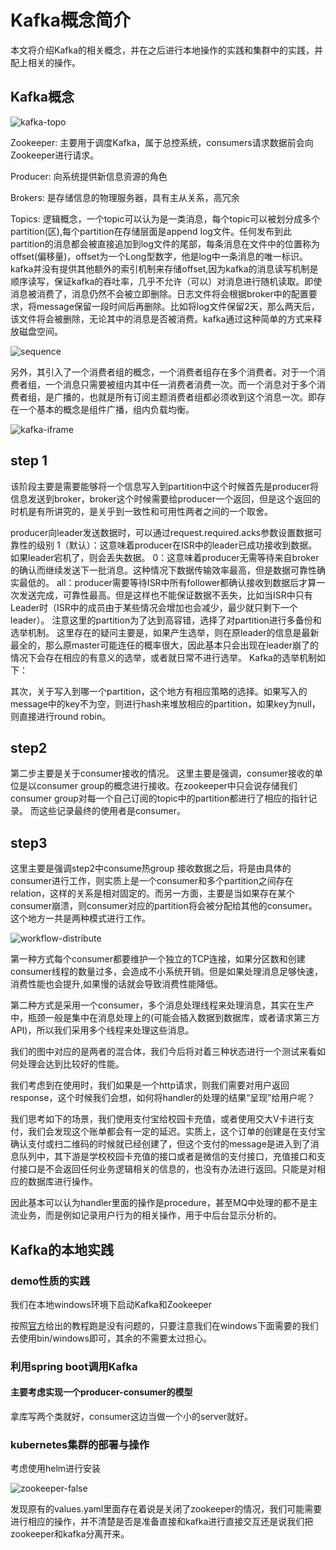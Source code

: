 # Kafka概念简介

本文将介绍Kafka的相关概念，并在之后进行本地操作的实践和集群中的实践，并配上相关的操作。

## Kafka概念

![kafka-topo](./kafka-topo.png)

Zookeeper: 主要用于调度Kafka，属于总控系统，consumers请求数据前会向Zookeeper进行请求。

Producer: 向系统提供新信息资源的角色

Brokers: 是存储信息的物理服务器，具有主从关系，高冗余

Topics: 逻辑概念，一个topic可以认为是一类消息，每个topic可以被划分成多个partition(区),每个partition在存储层面是append log文件。任何发布到此partition的消息都会被直接追加到log文件的尾部，每条消息在文件中的位置称为offset(偏移量)，offset为一个Long型数字，他是log中一条消息的唯一标识。kafka并没有提供其他额外的索引机制来存储offset,因为kafka的消息读写机制是顺序读写，保证kafka的吞吐率，几乎不允许（可以）对消息进行随机读取。即使消息被消费了，消息仍然不会被立即删除。日志文件将会根据broker中的配置要求，将message保留一段时间后再删除。比如将log文件保留2天，那么两天后，该文件将会被删除，无论其中的消息是否被消费。kafka通过这种简单的方式来释放磁盘空间。

![sequence](./sequence.png)

另外，其引入了一个消费者组的概念，一个消费者组存在多个消费者。对于一个消费者组，一个消息只需要被组内其中任一消费者消费一次。而一个消息对于多个消费者组，是广播的，也就是所有订阅主题消费者组都必须收到这个消息一次。即存在一个基本的概念是组件广播，组内负载均衡。

![kafka-iframe](./kafka-iframe.png)

## step 1 

该阶段主要是需要能够将一个信息写入到partition中这个时候首先是producer将信息发送到broker，broker这个时候需要给producer一个返回，但是这个返回的时机是有所讲究的，是关乎到一致性和可用性两者之间的一个取舍。

producer向leader发送数据时，可以通过request.required.acks参数设置数据可靠性的级别
1（默认）：这意味着producer在ISR中的leader已成功接收到数据。如果leader宕机了，则会丢失数据。
0：这意味着producer无需等待来自broker的确认而继续发送下一批消息。这种情况下数据传输效率最高，但是数据可靠性确实最低的。
all：producer需要等待ISR中所有follower都确认接收到数据后才算一次发送完成，可靠性最高。但是这样也不能保证数据不丢失，比如当ISR中只有Leader时（ISR中的成员由于某些情况会增加也会减少，最少就只剩下一个leader）。
注意这里的partition为了达到高容错，选择了对partition进行多备份和选举机制。
这里存在的疑问主要是，如果产生选举，则在原leader的信息是最新最全的，那么原master可能连任的概率很大，因此基本只会出现在leader崩了的情况下会存在相应的有意义的选举，或者就日常不进行选举。
Kafka的选举机制如下：

其次，关于写入到哪一个partition，这个地方有相应策略的选择。如果写入的message中的key不为空，则进行hash来堆放相应的partition，如果key为null，则直接进行round robin。

## step2

第二步主要是关于consumer接收的情况。
这里主要是强调，consumer接收的单位是以consumer group的概念进行接收。在zookeeper中只会说存储我们consumer group对每一个自己订阅的topic中的partition都进行了相应的指针记录。
而这些记录最终的使用者是consumer。

## step3

这里主要是强调step2中consume热group 接收数据之后，将是由具体的consumer进行工作，则实质上是一个consumer和多个partition之间存在relation，这样的关系是相对固定的。而另一方面，主要是当如果存在某个consumer崩溃，则consumer对应的partition将会被分配给其他的consumer。这个地方一共是两种模式进行工作。

![workflow-distribute](./workflow-distribute.png)



第一种方式每个consumer都要维护一个独立的TCP连接，如果分区数和创建consumer线程的数量过多，会造成不小系统开销。但是如果处理消息足够快速，消费性能也会提升,如果慢的话就会导致消费性能降低。

第二种方式是采用一个consumer，多个消息处理线程来处理消息，其实在生产中，瓶颈一般是集中在消息处理上的(可能会插入数据到数据库，或者请求第三方API)，所以我们采用多个线程来处理这些消息。

我们的图中对应的是两者的混合体，我们今后将对着三种状态进行一个测试来看如何处理会达到比较好的性能。

我们考虑到在使用时，我们如果是一个http请求，则我们需要对用户返回response，这个时候我们会想，如何将handler的处理的结果“呈现”给用户呢？

我们思考如下的场景，我们使用支付宝给校园卡充值，或者使用交大V卡进行支付，我们会发现这个账单都会有一定的延迟。实质上，这个订单的创建是在支付宝确认支付或扫二维码的时候就已经创建了，但这个支付的message是进入到了消息队列中，其下游是学校校园卡充值的接口或者是微信的支付接口，充值接口和支付接口是不会返回任何业务逻辑相关的信息的，也没有办法进行返回。只能是对相应的数据库进行操作。

因此基本可以认为handler里面的操作是procedure，甚至MQ中处理的都不是主流业务，而是例如记录用户行为的相关操作，用于中后台显示分析的。

## Kafka的本地实践

### demo性质的实践

我们在本地windows环境下启动Kafka和Zookeeper

按照[官方](<https://kafka.apache.org/quickstart>)给出的教程跑是没有问题的，只要注意我们在windows下面需要的我们去使用bin/windows即可，其余的不需要太过担心。

### 利用spring boot调用Kafka

#### 主要考虑实现一个producer-consumer的模型

拿库写两个类就好，consumer这边当做一个小的server就好。

### kubernetes集群的部署与操作

考虑使用helm进行安装

![zookeeper-false](./zookeeper-false.png)

发现原有的values.yaml里面存在着说是关闭了zookeeper的情况，我们可能需要进行相应的操作，并不清楚是否是准备直接和kafka进行直接交互还是说我们把zookeeper和kafka分离开来。

